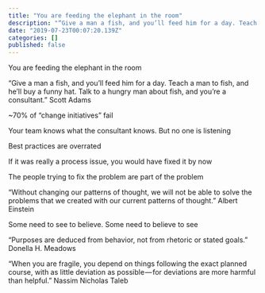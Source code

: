 ```yaml
---
title: "You are feeding the elephant in the room"
description: "“Give a man a fish, and you’ll feed him for a day. Teach a man to fish, and he’ll buy a funny hat. Talk to a hungry man about fish, and…"
date: "2019-07-23T00:07:20.139Z"
categories: []
published: false
---
```


  

You are feeding the elephant in the room

“Give a man a fish, and you’ll feed him for a day. Teach a man to fish, and he’ll buy a funny hat. Talk to a hungry man about fish, and you’re a consultant.” Scott Adams

~70% of “change initiatives” fail

Your team knows what the consultant knows. But no one is listening

Best practices are overrated

If it was really a process issue, you would have fixed it by now

The people trying to fix the problem are part of the problem

“Without changing our patterns of thought, we will not be able to solve the problems that we created with our current patterns of thought.” Albert Einstein

Some need to see to believe. Some need to believe to see

“Purposes are deduced from behavior, not from rhetoric or stated goals.” Donella H. Meadows

“When you are fragile, you depend on things following the exact planned course, with as little deviation as possible — for deviations are more harmful than helpful.” Nassim Nicholas Taleb
